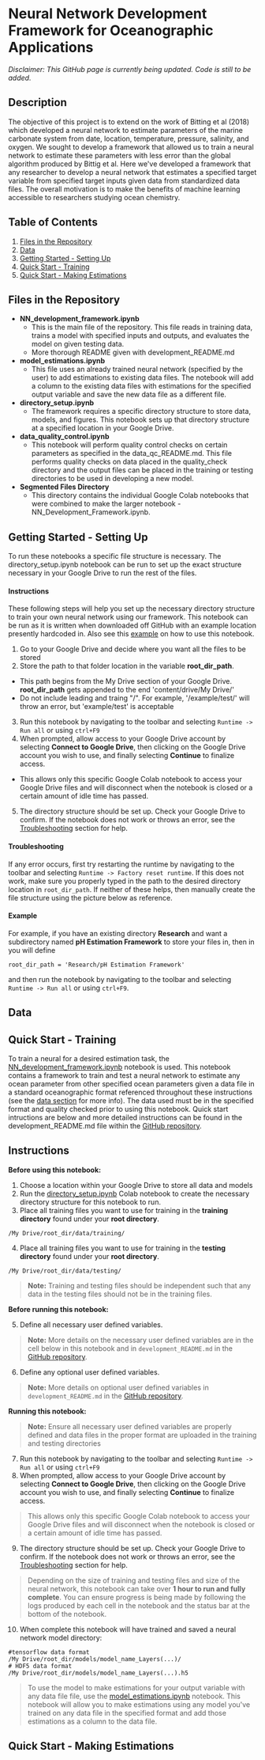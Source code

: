# Neural Network Development Framework for Oceanographic Applications

*Disclaimer: This GitHub page is currently being updated. Code is still to be added.*

## Description
The objective of this project is to extend on the work of Bitting et al (2018) which developed a neural network to estimate parameters of the marine carbonate system from date, location, temperature, pressure, salinity, and oxygen. We sought to develop a framework that allowed us to train a neural network to estimate these parameters with less error than the global algorithm produced by Bittig et al. Here we've developed a framework that any researcher to develop a neural network that estimates a specified target variable from specified target inputs given data from standardized data files. The overall motivation is to make the benefits of machine learning accessible to researchers studying ocean chemistry. 

## Table of Contents
1. [Files in the Repository](#files-in-the-repository)
2. [Data](#data)
3. [Getting Started - Setting Up](#getting-started---setting-up)
4. [Quick Start - Training](#quick-start---training)
5. [Quick Start - Making Estimations](#quick-start---making-estimations)

## Files in the Repository
- **NN_development_framework.ipynb**
  - This is the main file of the repository. This file reads in training data, trains a model with specified inputs and outputs, and evaluates the model on given testing data.
  - More thorough README given with development_README.md
- **model_estimations.ipynb**
  - This file uses an already trained neural network (specified by the user) to add estimations to existing data files. The notebook will add a column to the existing data files with estimations for the specified output variable and save the new data file as a different file.  
- **directory_setup.ipynb**
  - The framework requires a specific directory structure to store data, models, and figures. This notebook sets up that directory structure at a specified location in your Google Drive.
- **data_quality_control.ipynb**
  - This notebook will perform quality control checks on certain parameters as specified in the data_qc_README.md. This file performs quality checks on data placed in the quality_check directory and the output files can be placed in the training or testing directories to be used in developing a new model.
- **Segmented Files Directory**
  - This directory contains the individual Google Colab notebooks that were combined to make the larger notebook - NN_Development_Framework.ipynb.   


## Getting Started - Setting Up
To run these notebooks a specific file structure is necessary. The directory_setup.ipynb notebook can be run to set up the exact structure necessary in your Google Drive to run the rest of the files. 

#### Instructions
These following steps will help you set up the necessary directory structure to train your own neural network using our framework. This notebook can be run as it is written when downloaded off GitHub with an example location presently hardcoded in. Also see this [example](#example) on how to use this notebook.
1. Go to your Google Drive and decide where you want all the files to be stored
2. Store the path to that folder location in the variable **root_dir_path**.
  * This path begins from the My Drive section of your Google Drive. **root_dir_path** gets appended to the end 'content/drive/My Drive/' 
  * Do not include leading and traing "/". For example, '/example/test/' will throw an error, but 'example/test' is acceptable
3. Run this notebook by navigating to the toolbar and selecting `Runtime -> Run all` or using `ctrl+F9`
4. When prompted, allow access to your Google Drive account by selecting **Connect to Google Drive**, then clicking on the Google Drive account you wish to use, and finally selecting **Continue** to finalize access.
  * This allows only this specific Google Colab notebook to access your Google Drive files and will disconnect when the notebook is closed or a certain amount of idle time has passed.
5. The directory structure should be set up. Check your Google Drive to confirm. If the notebook does not work or throws an error, see the [Troubleshooting](#troubleshooting) section for help.

#### Troubleshooting  
If any error occurs, first try restarting the runtime by navigating to the toolbar and selecting `Runtime -> Factory reset runtime`. If this does not work, make sure you properly typed in the path to the desired directory location in `root_dir_path`. If neither of these helps, then manually create the file structure using the picture below as reference.  

#### Example
For example, if you have an existing directory **Research** and want a subdirectory named **pH Estimation Framework** to store your files in, then in  you will define 
```
root_dir_path = 'Research/pH Estimation Framework'
``` 
and then run the notebook by navigating to the toolbar and selecting `Runtime -> Run all` or using `ctrl+F9`.


## Data


## Quick Start - Training 
To train a neural for a desired estimation task, the [NN_development_framework.ipynb](https://github.com/adamggibbs/marine-carbonate-system-ml-prediction/blob/master/NN_development_framework.ipynb) notebook is used. This notebook contains a framework to train and test a neural network to estimate any ocean parameter from other specified ocean parameters given a data file in a standard oceanographic format referenced throughout these instructions (see the [data section](https://github.com/adamggibbs/marine-carbonate-system-ml-prediction/blob/master/README.md#data) for more info). The data used must be in the specified format and quality checked prior to using this notebook. Quick start intructions are below and more detailed instructions can be found in the development_README.md file within the [GitHub repository](https://github.com/adamggibbs/marine-carbonate-system-ml-prediction). 

## Instructions
**Before using this notebook:**

1. Choose a location within your Google Drive to store all data and models
2. Run the [directory_setup.ipynb](https://github.com/adamggibbs/marine-carbonate-system-ml-prediction/blob/master/directory_setup.ipynb) Colab notebook to create the necessary directory structure for this notebook to run.
3. Place all training files you want to use for training in the **training directory** found under your **root directory**.
```
/My Drive/root_dir/data/training/
```
4. Place all training files you want to use for training in the **testing directory** found under your **root directory**.
```
/My Drive/root_dir/data/testing/
```
> **Note:** Training and testing files should be independent such that any data in the testing files should not be in the training files. 

**Before running this notebook:**

5.   Define all necessary user defined variables.
> **Note:** More details on the necessary user defined variables are in the cell below in this notebook and in `development_README.md` in the [GitHub repository](https://github.com/adamggibbs/marine-carbonate-system-ml-prediction).
6.   Define any optional user defined variables.
> **Note:** More details on optional user defined variables in `development_README.md` in the [GitHub repository](https://github.com/adamggibbs/marine-carbonate-system-ml-prediction).

**Running this notebook:**

> **Note:** Ensure all necessary user defined variables are properly defined and data files in the proper format are uploaded in the training and testing directories

7. Run this notebook by navigating to the toolbar and selecting `Runtime -> Run all` or using `ctrl+F9`
8. When prompted, allow access to your Google Drive account by selecting **Connect to Google Drive**, then clicking on the Google Drive account you wish to use, and finally selecting **Continue** to finalize access.
> This allows only this specific Google Colab notebook to access your Google Drive files and will disconnect when the notebook is closed or a certain amount of idle time has passed.
9. The directory structure should be set up. Check your Google Drive to confirm. If the notebook does not work or throws an error, see the [Troubleshooting](#troubleshooting) section for help.
> Depending on the size of training and testing files and size of the neural network, this notebook can take over **1 hour to run and fully complete**. You can ensure progress is being made by following the logs produced by each cell in the notebook and the status bar at the bottom of the notebook. 
10. When complete this notebook will have trained and saved a neural network model directory:
```
#tensorflow data format
/My Drive/root_dir/models/model_name_Layers(...)/ 
# HDF5 data format
/My Drive/root_dir/models/model_name_Layers(...).h5
```
> To use the model to make estimations for your output variable with any data file file, use the [model_estimations.ipynb](https://github.com/adamggibbs/marine-carbonate-system-ml-prediction/blob/master/model_estimations.ipynb) notebook. This notebook will allow you to make estimations using any model you've trained on any data file in the specified format and add those estimations as a column to the data file. 

## Quick Start - Making Estimations

